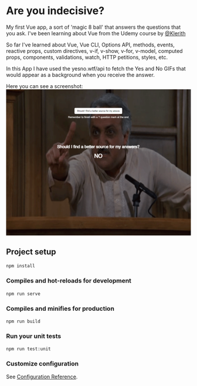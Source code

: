 # Are you indecisive?
My first Vue app, a sort of 'magic 8 ball' that answers the questions that you ask. I've been learning about Vue from the Udemy course by [@Klerith](https://github.com/Klerith)

So far I've learned about Vue, Vue CLI, Options API, methods, events, reactive props, custom directives, v-if, v-show, v-for, v-model, computed props, components, validations, watch, HTTP petitions, styles, etc.

In this App I have used the yesno.wtf/api to fetch the Yes and No GIFs that would appear as a background when you receive the answer.

Here you can see a screenshot:
![preview](https://github.com/zhuzilu/vue-first-app-indecisive/blob/main/src/assets/img.PNG)


## Project setup
```
npm install
```

### Compiles and hot-reloads for development
```
npm run serve
```

### Compiles and minifies for production
```
npm run build
```

### Run your unit tests
```
npm run test:unit
```

### Customize configuration
See [Configuration Reference](https://cli.vuejs.org/config/).
